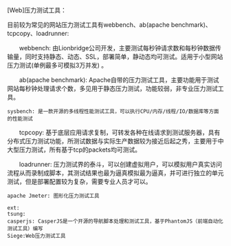 [Web]压力测试工具：

目前较为常见的网站压力测试工具有webbench、ab(apache benchmark)、tcpcopy、loadrunner:  


　　webbench: 由Lionbridge公司开发，主要测试每秒钟请求数和每秒钟数据传输量，同时支持静态、动态、SSL，部署简单，静动态均可测试。适用于小型网站压力测试(单例最多可模拟3万并发) 。  

　　ab(apache benchmark): Apache自带的压力测试工具，主要功能用于测试网站每秒钟处理请求个数，多见用于静态压力测试，功能较弱，非专业压力测试工具。  

    sysbench: 是一款开源的多线程性能测试工具，可以执行CPU/内存/线程/IO/数据库等方面的性能测试  

　　tcpcopy: 基于底层应用请求复制，可转发各种在线请求到测试服务器，具有分布式压力测试功能，所测试数据与实际生产数据较为接近后起之秀，主要用于中大型压力测试，所有基于tcp的packets均可测试。  

　　loadrunner: 压力测试界的泰斗，可以创建虚拟用户，可以模拟用户真实访问流程从而录制成脚本，其测试结果也最为逼真模拟最为逼真，并可进行独立的单元测试，但是部署配置较为复杂，需要专业人员才可以。  


    apache Jmeter: 图形化压力测试工具  

    ext:
    tsung:  
    casperjs: CasperJS是一个开源的导航脚本处理和测试工具，基于PhantomJS（前端自动化测试工具）编写  
    Siege:Web压力测试工具  

